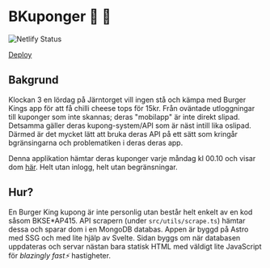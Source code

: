 # BKuponger 🍔 🧾

![Netlify Status](https://api.netlify.com/api/v1/badges/b65bc6e7-4cea-4a3e-aa9f-7f05169d3636/deploy-status)

[Deploy](https://bkupong.netlify.app)

## Bakgrund

Klockan 3 en lördag på Järntorget vill ingen stå och kämpa med Burger Kings app för att få chilli cheese tops för 15kr. Från oväntade utloggningar till kuponger som inte skannas; deras "mobilapp" är inte direkt slipad. Detsamma gäller deras kupong-system/API som är näst intill lika oslipad. Därmed är det mycket lätt att bruka deras API på ett sätt som kringår bgränsingarna och problematiken i deras deras app.

Denna applikation hämtar deras kuponger varje måndag kl 00.10 och visar dom [här](https://bkupong.netlify.app). Helt utan inlogg, helt utan begränsningar.

## Hur?

En Burger King kupong är inte personlig utan består helt enkelt av en kod såsom BKSE*AP415. API scrapern (under `src/utils/scrape.ts`) hämtar dessa och sparar dom i en MongoDB databas. Appen är byggd på Astro med SSG och med lite hjälp av Svelte. Sidan byggs om när databasen uppdateras och servar nästan bara statisk HTML med väldigt lite JavaScript för *blazingly fast⚡️* hastigheter.
